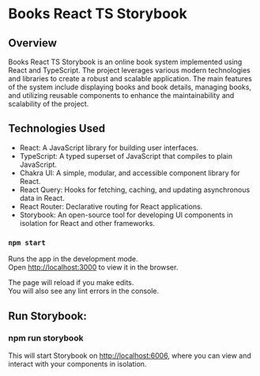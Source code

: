 # Books React TS Storybook

## Overview

Books React TS Storybook is an online book system implemented using React and TypeScript. The project leverages various modern technologies and libraries to create a robust and scalable application. The main features of the system include displaying books and book details, managing books, and utilizing reusable components to enhance the maintainability and scalability of the project.

## Technologies Used

- React: A JavaScript library for building user interfaces.
- TypeScript: A typed superset of JavaScript that compiles to plain JavaScript.
- Chakra UI: A simple, modular, and accessible component library for React.
- React Query: Hooks for fetching, caching, and updating asynchronous data in React.
- React Router: Declarative routing for React applications.
- Storybook: An open-source tool for developing UI components in isolation for React and other frameworks.

### `npm start`

Runs the app in the development mode.\
Open [http://localhost:3000](http://localhost:3000) to view it in the browser.

The page will reload if you make edits.\
You will also see any lint errors in the console.

## Run Storybook:

### npm run storybook

This will start Storybook on [http://localhost:6006](http://localhost:6006), where you can view and interact with your components in isolation.
